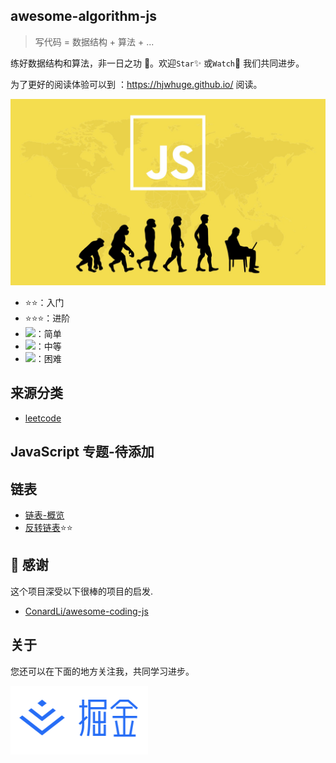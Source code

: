 ## awesome-algorithm-js

> 写代码 = 数据结构 + 算法 + ...

练好数据结构和算法，非一日之功 💪。欢迎`Star`✨ 或`Watch`👀 我们共同进步。

为了更好的阅读体验可以到 ：https://hjwhuge.github.io/ 阅读。

<a href="http://www.conardli.top/docs/" class="item" >
  <img src="./docs/public/logo.jpg" width="550px"  />
</a>

- ⭐⭐：入门
- ⭐⭐⭐：进阶
- <img src="https://img.shields.io/badge/EASY-green?style=flat-square"/>：简单
- <img src="https://img.shields.io/badge/MEDIUM-yellow?style=flat-square"/>：中等
- <img src="https://img.shields.io/badge/Hard-red?style=flat-square"/>：困难

## 来源分类

- [leetcode](/leetcode)

## JavaScript 专题-待添加

## 链表

- [链表-概览](/dataStructure/linkedlist/intro.md)
- [反转链表](/dataStructure/linkedlist/reverseList.md)⭐⭐

## 🌸 感谢

这个项目深受以下很棒的项目的启发.

- [ConardLi/awesome-coding-js](https://github.com/ConardLi/awesome-coding-js)

## 关于

您还可以在下面的地方关注我，共同学习进步。

<a href="https://juejin.cn/user/3949101498788302" >
  <img src="./docs/public/juejin.png"  width="220px" height="110px" /> 
</a>
